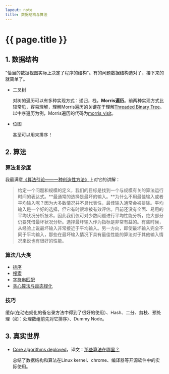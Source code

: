 ```yaml
---
layout: note
title: 数据结构与算法
---
```


{{ page.title }}
================

## 1. 数据结构
"恰当的数据视图实际上决定了程序的结构"。有的问题数据结构选对了，接下来的就简单了。

* 二叉树

  对树的遍历可以有多种实现方式：递归，栈，**Morris遍历**。前两种实现方式比较常见，容易理解，理解Morris遍历的关键在于理解[Threaded Binary Tree](http://en.wikipedia.org/wiki/Threaded_binary_tree)。以中序遍历为例，Morris遍历的代码为[morris_visit](code/morris_visit_tree.txt)。

* 位图

  甚至可以用来排序！

## 2. 算法
### 算法复杂度
我最满意[《算法引论——一种创造性方法》](http://book.douban.com/subject/1436134/)上对它的讲解：
> 给定一个问题和规模的定义，我们的目标是找到一个与规模有关的算法运行时间的表达式。**最通常的选择是最坏的输入。**为什么不用最佳输入或者平均输入呢？因为大多数情况并不具代表性，最佳输入通常会被排除。平均输入是一个好的选择，但它有时很难被有效评估。目前还没有全面、易用的平均状况分析技术。因此我们仅可对少数问题进行平均性能分析，绝大部分仍要凭借最坏状况分析。选择最坏输入作为指标是非常有益的。有些时候，从经验上说最坏输入非常接近于平均输入。另一方向，即使最坏输入完全不同于平均输入，那些在最坏输入情况下具有最佳性能的算法对于其他输入情况来说也有很好的性能。

### 算法几大类
* [排序](sorting_algorithm.html)
* [搜索](search_algorithm.html)
* [字符串匹配](string_match.html)
* [贪心算法与动态规化](greedy_algorithm_and_dynamic_programming.html)

### 技巧
缓存(在动态规化的备忘录方法中得到了很好的使用）、Hash、二分、剪枝、预处理（如：处理数组前先对它排序）、Dummy Node。

## 3. 真实世界
* [Core algorithms deployed](http://cstheory.stackexchange.com/questions/19759/core-algorithms-deployed/19773#19773)，译文：[那些算法在哪里？](http://linux.cn/thread/11993/1/1/)

  总结了数据结构和算法在Linux kernel、chrome、编译器等开源软件中的实际使用。
  
